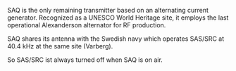 SAQ is the only remaining transmitter based on an alternating current generator. Recognized as a UNESCO World Heritage site, it employs the last operational Alexanderson alternator for RF production.

SAQ shares its antenna with the Swedish navy which operates SAS/SRC at 40.4 kHz at the same site (Varberg).

So SAS/SRC ist always turned off when SAQ is on air.
